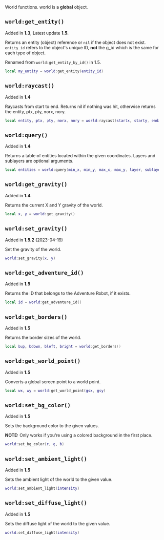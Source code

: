 World functions. world is a **global** object.

## `world:get_entity()`
Added in **1.3**, Latest update **1.5**.

Returns an entity (object) reference or `nil` if the object does not exist. `entity_id` refers to the object's unique ID, **not** the g_id which is the same for each type of object.

Renamed from `world:get_entity_by_id()` in 1.5.

```lua
local my_entity = world:get_entity(entity_id)
```

## `world:raycast()`
Added in **1.4**

Raycasts from start to end. Returns nil if nothing was hit, otherwise returns the entity, ptx, pty, norx, nory.

```lua
local entity, ptx, pty, norx, nory = world:raycast(startx, starty, endx, endy, layer)
```

## `world:query()`
Added in **1.4**

Returns a table of entities located within the given coordinates. Layers and sublayers are optional arguments.

```lua
local entities = world:query(min_x, min_y, max_x, max_y, layer, sublayers)
```

## `world:get_gravity()`
Added in **1.4**

Returns the current X and Y gravity of the world.

```lua
local x, y = world:get_gravity()
```

## `world:set_gravity()`
Added in **1.5.2** (2023-04-19)

Set the gravity of the world.

```lua
world:set_gravity(x, y)
```

## `world:get_adventure_id()`
Added in **1.5**

Returns the ID that belongs to the Adventure Robot, if it exists.

```lua
local id = world:get_adventure_id()
```

## `world:get_borders()`
Added in **1.5**

Returns the border sizes of the world.

```lua
local bup, bdown, bleft, bright = world:get_borders()
```

## `world:get_world_point()`
Added in **1.5**

Converts a global screen point to a world point.

```lua
local wx, wy = world:get_world_point(gsx, gsy)
```

## `world:set_bg_color()`
Added in **1.5**

Sets the background color to the given values.

**NOTE:** Only works if you're using a colored background in the first place.

```lua
world:set_bg_color(r, g, b)
```

## `world:set_ambient_light()`
Added in **1.5**

Sets the ambient light of the world to the given value.

```lua
world:set_ambient_light(intensity)
```

## `world:set_diffuse_light()`
Added in **1.5**

Sets the diffuse light of the world to the given value.

```lua
world:set_diffuse_light(intensity)
```